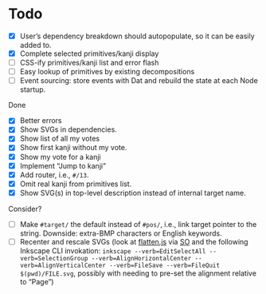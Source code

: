 # Todo

- [x] User’s dependency breakdown should autopopulate, so it can be easily added to.
- [x] Complete selected primitives/kanji display
- [ ] CSS-ify primitives/kanji list and error flash
- [ ] Easy lookup of primitives by existing decompositions
- [ ] Event sourcing: store events with Dat and rebuild the state at each Node startup.

Done

- [x] Better errors
- [x] Show SVGs in dependencies.
- [x] Show list of all my votes
- [x] Show first kanji without my vote.
- [x] Show my vote for a kanji
- [x] Implement “Jump to kanji”
- [x] Add router, i.e., `#/13`.
- [x] Omit real kanji from primitives list.
- [x] Show SVG(s) in top-level description instead of internal target name.

Consider?

- [ ] Make `#target/` the default instead of `#pos/`, i.e., link target pointer to the string. Downside: extra-BMP characters or English keywords.
- [ ] Recenter and rescale SVGs (look at [flatten.js](https://gist.github.com/timo22345/9413158) via [SO](http://stackoverflow.com/a/22254240/500207) and the following Inkscape CLI invokation: `inkscape --verb=EditSelectAll --verb=SelectionGroup --verb=AlignHorizontalCenter --verb=AlignVerticalCenter --verb=FileSave --verb=FileQuit $(pwd)/FILE.svg`, possibly with needing to pre-set the alignment relative to “Page”)
